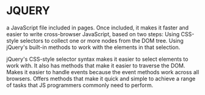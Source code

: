 # JQUERY

a JavaScript file included in pages. Once included, it makes it faster and easier to write cross-browser JavaScript, based on two steps:
Using CSS-style selectors to collect one or more nodes from the DOM tree.
Using jQuery's built-in methods to work with the elements in that selection.

jQuery's CSS-style selector syntax makes it easier to select elements to work with. It also has methods that make it easier to traverse the DOM. Makes it easier to handle events because the event methods work across all browsers. Offers methods that make it quick and simple to achieve a range of tasks that JS programmers commonly need to perform.

<!-- pair programming -->